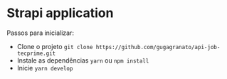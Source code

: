 # Strapi application

Passos para inicializar: 

* Clone o projeto
  ```git clone https://github.com/gugagranato/api-job-tecprime.git```
* Instale as dependências
  ```yarn``` ou ```npm install```
* Inicie
 ```yarn develop```
 
  